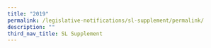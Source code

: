 ```yaml
---
title: "2019"
permalink: /legislative-notifications/sl-supplement/permalink/
description: ""
third_nav_title: SL Supplement
---
```

